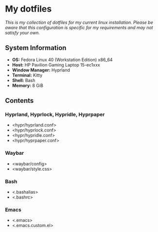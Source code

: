 # My dotfiles
*This is my collection of dotfiles for my current linux installation. Please be aware that this configuration is specific for my requirements and may not satisfy your own.*

## System Information
- **OS:** Fedora Linux 40 (Workstation Edition) x86_64
- **Host:** HP Pavilion Gaming Laptop 15-ec1xxx
- **Window Manager:** Hyprland
- **Terminal:** Kitty
- **Shell:** Bash
- **Memory:** 8 GiB

## Contents
### Hyprland, Hyprlock, Hypridle, Hyprpaper
- <hypr/hyprland.conf>
- <hypr/hyprlock.conf>
- <hypr/hypridle.conf>
- <hypr/hyprpaper.conf>

### Waybar
- <waybar/config>
- <waybar/style.css>

### Bash
- <.bashalias>
- <.bashrc>

### Emacs
- <.emacs>
- <.emacs.custom.el>
